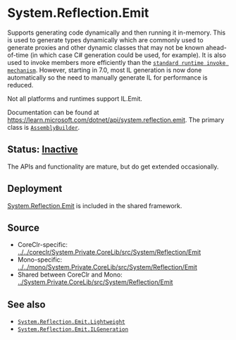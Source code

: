 # System.Reflection.Emit
Supports generating code dynamically and then running it in-memory. This is used to generate types dynamically which are commonly used to generate proxies and other dynamic classes that may not be known ahead-of-time (in which case C# generation could be used, for example). It is also used to invoke members more efficiently than the [`standard runtime invoke mechanism`](https://learn.microsoft.com/dotnet/api/system.reflection.methodbase.invoke). However, starting in 7.0, most IL generation is now done automatically so the need to manually generate IL for performance is reduced.

Not all platforms and runtimes support IL.Emit.

Documentation can be found at https://learn.microsoft.com/dotnet/api/system.reflection.emit. The primary class is [`AssemblyBuilder`](https://learn.microsoft.com/dotnet/api/system.reflection.emit.AssemblyBuilder).

## Status: [Inactive](../../libraries/README.md#development-statuses)
The APIs and functionality are mature, but do get extended occasionally.

## Deployment
[System.Reflection.Emit](https://www.nuget.org/packages/System.Reflection.Emit) is included in the shared framework.

## Source

* CoreClr-specific: [../../coreclr/System.Private.CoreLib/src/System/Reflection/Emit](../../coreclr/System.Private.CoreLib/src/System/Reflection/Emit)
* Mono-specific: [../../mono/System.Private.CoreLib/src/System/Reflection/Emit](../../mono/System.Private.CoreLib/src/System/Reflection/Emit)
* Shared between CoreClr and Mono: [../System.Private.CoreLib/src/System/Reflection/Emit](../System.Private.CoreLib/src/System/Reflection/Emit)

## See also
- [`System.Reflection.Emit.Lightweight`](../System.Reflection.Emit.Lightweight/README.md)
- [`System.Reflection.Emit.ILGeneration`](../System.Reflection.Emit.ILGeneration/README.md)
